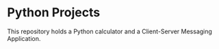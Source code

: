 # Python Projects
This repository holds a Python calculator and a Client-Server Messaging Application.
